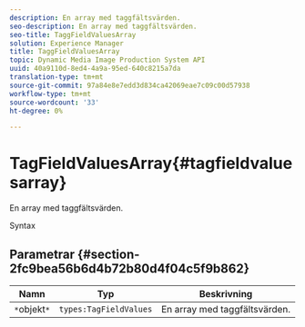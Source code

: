 ```yaml
---
description: En array med taggfältsvärden.
seo-description: En array med taggfältsvärden.
seo-title: TaggFieldValuesArray
solution: Experience Manager
title: TaggFieldValuesArray
topic: Dynamic Media Image Production System API
uuid: 40a9110d-8ed4-4a9a-95ed-640c8215a7da
translation-type: tm+mt
source-git-commit: 97a84e8e7edd3d834ca42069eae7c09c00d57938
workflow-type: tm+mt
source-wordcount: '33'
ht-degree: 0%

---
```



# TagFieldValuesArray{#tagfieldvaluesarray}

En array med taggfältsvärden.

Syntax

## Parametrar {#section-2fc9bea56b6d4b72b80d4f04c5f9b862}

| Namn | Typ | Beskrivning |
|---|---|---|
| `*`objekt`*` | `types:TagFieldValues` | En array med taggfältsvärden. |

